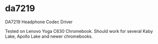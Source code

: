 # da7219
DA7219 Headphone Codec Driver

Tested on Lenovo Yoga C630 Chromebook. Should work for several Kaby Lake, Apollo Lake and newer chromebooks.